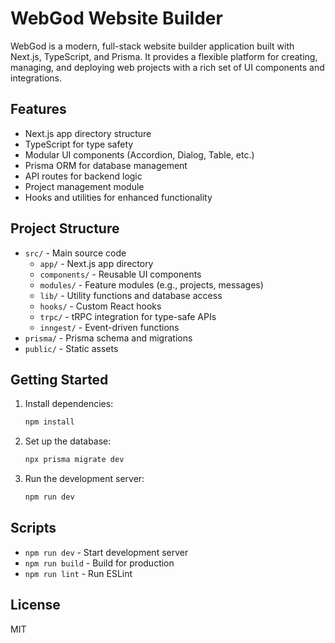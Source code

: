 
# WebGod Website Builder

WebGod is a modern, full-stack website builder application built with Next.js, TypeScript, and Prisma. It provides a flexible platform for creating, managing, and deploying web projects with a rich set of UI components and integrations.

## Features
- Next.js app directory structure
- TypeScript for type safety
- Modular UI components (Accordion, Dialog, Table, etc.)
- Prisma ORM for database management
- API routes for backend logic
- Project management module
- Hooks and utilities for enhanced functionality

## Project Structure
- `src/` - Main source code
  - `app/` - Next.js app directory
  - `components/` - Reusable UI components
  - `modules/` - Feature modules (e.g., projects, messages)
  - `lib/` - Utility functions and database access
  - `hooks/` - Custom React hooks
  - `trpc/` - tRPC integration for type-safe APIs
  - `inngest/` - Event-driven functions
- `prisma/` - Prisma schema and migrations
- `public/` - Static assets

## Getting Started
1. Install dependencies:
	```cmd
	npm install
	```
2. Set up the database:
	```cmd
	npx prisma migrate dev
	```
3. Run the development server:
	```cmd
	npm run dev
	```

## Scripts
- `npm run dev` - Start development server
- `npm run build` - Build for production
- `npm run lint` - Run ESLint

## License
MIT
